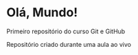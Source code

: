 # Olá, Mundo!
 Primeiro repositório do curso Git e GitHub

 Repositório criado durante uma aula ao vivo
